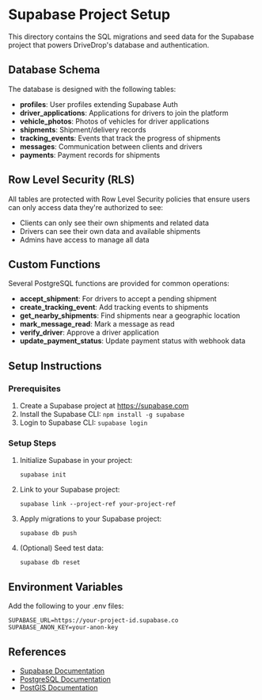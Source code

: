 # Supabase Project Setup

This directory contains the SQL migrations and seed data for the Supabase project that powers DriveDrop's database and authentication.

## Database Schema

The database is designed with the following tables:

- **profiles**: User profiles extending Supabase Auth
- **driver_applications**: Applications for drivers to join the platform
- **vehicle_photos**: Photos of vehicles for driver applications
- **shipments**: Shipment/delivery records
- **tracking_events**: Events that track the progress of shipments
- **messages**: Communication between clients and drivers
- **payments**: Payment records for shipments

## Row Level Security (RLS)

All tables are protected with Row Level Security policies that ensure users can only access data they're authorized to see:

- Clients can only see their own shipments and related data
- Drivers can see their own data and available shipments
- Admins have access to manage all data

## Custom Functions

Several PostgreSQL functions are provided for common operations:

- **accept_shipment**: For drivers to accept a pending shipment
- **create_tracking_event**: Add tracking events to shipments
- **get_nearby_shipments**: Find shipments near a geographic location
- **mark_message_read**: Mark a message as read
- **verify_driver**: Approve a driver application
- **update_payment_status**: Update payment status with webhook data

## Setup Instructions

### Prerequisites

1. Create a Supabase project at https://supabase.com
2. Install the Supabase CLI: `npm install -g supabase`
3. Login to Supabase CLI: `supabase login`

### Setup Steps

1. Initialize Supabase in your project:
   ```
   supabase init
   ```

2. Link to your Supabase project:
   ```
   supabase link --project-ref your-project-ref
   ```

3. Apply migrations to your Supabase project:
   ```
   supabase db push
   ```

4. (Optional) Seed test data:
   ```
   supabase db reset
   ```

## Environment Variables

Add the following to your .env files:

```
SUPABASE_URL=https://your-project-id.supabase.co
SUPABASE_ANON_KEY=your-anon-key
```

## References

- [Supabase Documentation](https://supabase.io/docs)
- [PostgreSQL Documentation](https://www.postgresql.org/docs/)
- [PostGIS Documentation](https://postgis.net/documentation/)
